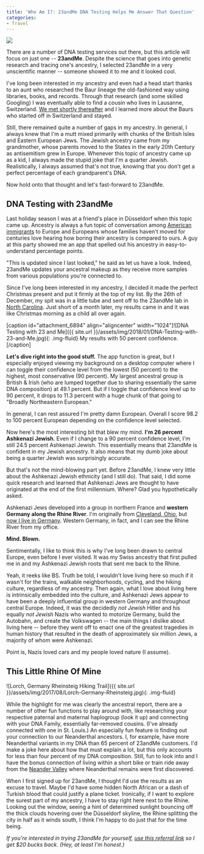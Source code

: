 ```yaml
---
title: 'Who Am I?: 23andMe DNA Testing Helps Me Answer That Question'
categories:
- Travel
---
```


![](https://i.giphy.com/media/C7olQswvzSwAE/giphy.webp)

There are a number of DNA testing services out there, but this article will focus on just one -- **23andMe**. Despite the science that goes into genetic research and tracing one's ancestry, I selected 23andMe in a very unscientific manner -- someone showed it to me and it looked cool.

I've long been interested in my ancestry and even had a head start thanks to an aunt who researched the Baur lineage the old-fashioned way using libraries, books, and records. Through that research (and some skilled Googling) I was eventually able to find a cousin who lives in Lausanne, Switzerland. [We met shortly thereafter](https://withoutapath.com/traveling-switzerland/) and I learned more about the Baurs who started off in Switzerland and stayed.

<!-- more -->

Still, there remained quite a number of gaps in my ancestry. In general, I always knew that I'm a mutt mixed primarily with chunks of the British Isles and Eastern European Jews. The Jewish ancestry came from my grandmother, whose parents moved to the States in the early 20th Century as antisemitism grew in Europe. Whenever this topic of ancestry came up as a kid, I always made the stupid joke that I'm a quarter Jewish. Realistically, I always assumed that's not true, knowing that you don't get a perfect percentage of each grandparent's DNA.

Now hold onto that thought and let's fast-forward to 23andMe.

## DNA Testing with 23andMe

Last holiday season I was at a friend's place in Düsseldorf when this topic came up. Ancestry is always a fun topic of conversation among [American immigrants](https://withoutapath.com/immigrant-president-trump/) to Europe and Europeans whose families haven't moved for centuries love hearing how boring their ancestry is compared to ours. A guy at this party showed me an app that spelled out his ancestry in easy-to-understand percentage points.

"This is updated since I last looked," he said as let us have a look. Indeed, 23andMe updates your ancestral makeup as they receive more samples from various populations you're connected to.

Since I've long been interested in my ancestry, I decided it made the perfect Christmas present and put it firmly at the top of my list. By the 26th of December, my spit was in a little tube and sent off to the 23andMe lab in [North Carolina](https://withoutapath.com/things-to-do-in-raleigh/). Just short of a month later, my results came in and it was like Christmas morning as a child all over again.

[caption id="attachment_6894" align="aligncenter" width="1024"]![DNA Testing with 23 and Me]({{ site.url }}/assets/img/2018/01/DNA-Testing-with-23-and-Me.jpg){: .img-fluid} My results with 50 percent confidence.[/caption]

**Let's dive right into the good stuff.** The app function is great, but I especially enjoyed viewing my background on a desktop computer where I can toggle their confidence level from the lowest (50 percent) to the highest, most conservative (90 percent). My largest ancestral group is British & Irish (who are lumped together due to sharing essentially the same DNA composition) at 49.1 percent. But if I toggle that confidence level up to 90 percent, it drops to 11.3 percent with a huge chunk of that going to "Broadly Northeastern European."

In general, I can rest assured I'm pretty damn European. Overall I score 98.2 to 100 percent European depending on the confidence level selected.

Now here's the most interesting bit that blew my mind. **I'm 26 percent Ashkenazi Jewish**. Even if I change to a 90 percent confidence level, I'm still 24.5 percent Ashkenazi Jewish. This essentially means that 23andMe is confident in my Jewish ancestry. It also means that my dumb joke about being a quarter Jewish was surprisingly accurate.

But that's not the mind-blowing part yet. Before 23andMe, I knew very little about the Ashkenazi Jewish ethnicity (and I still do). That said, I did some quick research and learned that Ashkenazi Jews are thought to have originated at the end of the first millennium. Where? Glad you hypothetically asked.

Ashkenazi Jews developed into a group in northern France and **western Germany along the Rhine River**. I'm originally from [Cleveland, Ohio](https://withoutapath.com/travel-guides/cleveland/), but [now I live in Germany](https://withoutapath.com/travel-guides/germany/). Western Germany, in fact, and I can see the Rhine River from my office.

**Mind. Blown.**

Sentimentally, I like to think this is why I've long been drawn to central Europe, even before I ever visited. It was my Swiss ancestry that first pulled me in and my Ashkenazi Jewish roots that sent me back to the Rhine.

Yeah, it reeks like BS. Truth be told, I wouldn't love living here so much if it wasn't for the trains, walkable neighborhoods, cycling, and the hiking culture, regardless of my ancestry. Then again, what I love about living here is intrinsically embedded into the culture, and Ashkenazi Jews appear to have been a deeply influential group in western Germany and throughout central Europe. Indeed, it was the decidedly _not_ _Jewish_ Hitler and his equally _not Jewish_ Nazis who wanted to motorize Germany, build the Autobahn, and create the Volkswagen -- the main things I dislike about living here -- before they went off to enact one of the greatest tragedies in human history that resulted in the death of approximately six million Jews, a majority of whom were Ashkenazi.

Point is, Nazis loved cars and my people loved nature (I assume).

## This Little Rhine Of Mine

![Lorch, Germany Rheinsteig Hiking Trail]({{ site.url }}/assets/img/2017/08/Lorch-Germany-Rheinsteig.jpg){: .img-fluid}

While the highlight for me was clearly the ancestral report, there are a number of other fun functions to play around with, like researching your respective paternal and maternal haplogroup (look it up) and connecting with your DNA Family, essentially far-removed cousins. (I've already connected with one in St. Louis.) An especially fun feature is finding out your connection to our Neanderthal ancestors. I, for example, have more Neanderthal variants in my DNA than 65 percent of 23andMe customers. I'd make a joke here about how that must explain a lot, but this only accounts for less than four percent of my DNA composition. Still, fun to look into and I have the bonus connection of living within a short bike or train ride away from the [Neander Valley](https://withoutapath.com/hiking-germany-neanderlandsteig/) where Neanderthal remains were first discovered.

When I first signed up for 23andMe, I thought I'd use the results as an excuse to travel. Maybe I'd have some hidden North African or a dash of Turkish blood that could justify a plane ticket. Ironically, if I want to explore the surest part of my ancestry, I have to stay right here next to the Rhine. Looking out the window, seeing a hint of determined sunlight bouncing off the thick clouds hovering over the Düsseldorf skyline, the Rhine splitting the city in half as it winds south, I think I'm happy to do just that for the time being.

_If you're interested in trying 23andMe for yourself, [use this referral link](https://refer.23andme.com/s/joe00) so I get $20 bucks back. (Hey, at least I'm honest.)_
